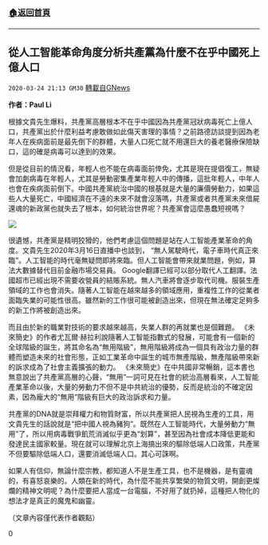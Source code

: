 ###  [:house:返回首頁](https://github.com/ourhimalayas/txt)
---

## 從人工智能革命角度分析共產黨為什麼不在乎中國死上億人口
`2020-03-24 21:13 GM30` [轉載自GNews](https://gnews.org/zh-hant/152062/)

**作者：Paul Li**

根據文貴先生爆料，共產黨高層根本不在乎中國因為共產黨冠狀病毒死亡上億人口，共產黨出於什麼利益考慮敢做如此傷天害理的事情？之前路德訪談提到因為老年人在疾病面前是最先倒下的群體，大量人口死亡就不用還巨大的養老醫療保險缺口，這的確是病毒可以達到的效果。

但是從目前的情況看，年輕人也不能在病毒面前倖免，尤其是現在提倡復工，無疑會加劇病毒在年輕人，尤其是勞動密集產業年輕人中的傳播，這批年輕人，中年人也會在疾病面前倒下。中國共產黨統治中國的根基就是大量的廉價勞動力，如果這些人大量死亡，中國經濟在不遠的未來不就會沒落嗎，共產黨或者共產黨未來借屍還魂的新政黨也就失去了根本，如何統治世界呢？共產黨會這麼愚蠢短視嗎？

![](https://s3-ap-northeast-1.amazonaws.com/news.guo.offload.media/wp-content/uploads/2020/03/24211027/image0-222.jpg)

很遺憾，共產黨是精明狡猾的，他們考慮這個問題是站在人工智能產業革命的角度。文貴先生2020年3月16日直播中也談到， “無人駕駛時代，電子車時代真正來臨”。人工智能的時代毫無疑問即將來臨。但人工智能會帶來就業問題，例如，算法大數據替代目前金融市場交易員。 Google翻譯已經可以部分取代人工翻譯。法國超市已經出現不需要收營員的結賬系統。無人汽車將會逐步取代司機。服裝生產領域的工作也會消失。隨著人工智能在越來越多的領域應用，重複性工作的從業者面臨失業的可能性很高。雖然新的工作很可能被創造出來，但現在無法確定足夠多的新工作將被創造出來。

而且由於新的職業對技術的要求越來越高，失業人群的再就業也是個難題。 《未來簡史》的作者尤瓦爾·赫拉利說隨著人工智能指數式的發展，可能會有一個新的全球階級的誕生，將其命名為“無用階級”，無用階級將成為一個具有政治力量的群體而塑造未來的社會形態，正如工業革命中誕生的城市無產階級，無產階級帶來新的訴求成為了社會主義擴張的動力。 《未來簡史》在中共國非常暢銷，這本書也無意說出了共產黨高層的心聲，“無用”一詞可見在社會的統治高層看來，人工智能產業革命以後，大量的勞動力不但不是中共統治的優勢，反而是統治的不確定因素，因為龐大的“無用”階級有巨大的政治訴求和力量。

共產黨的DNA就是崇拜權力和物質財富，所以共產黨把人民視為生產的工具，用文貴先生的話說就是“把中國人視為豬狗”。既然在人工智能時代，大量勞動力“無用”了，所以用病毒戰爭飢荒消滅似乎更為“划算”，甚至因為社會成本降低更能和發達民主國家較量。現在就可以理解北京上海搞出來的驅除低端人口政策，共產黨不但要驅除低端人口，還要消滅低端人口。其心可誅啊。

如果人有信仰，無論什麼宗教，都知道人不是生產工具，也不是機器，是有靈魂的，有喜怒哀樂的。人類在新的時代，為什麼不能共享繁榮的物質文明，開創更燦爛的精神文明呢？為什麼要把人當成一台電腦，不好用了就扔掉，這種把人物化的想法才是真正的魔鬼和幽靈。

（文章內容僅代表作者觀點）

0
